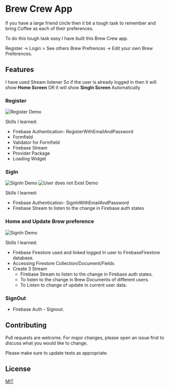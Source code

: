 # Brew Crew App

If you have a large friend circle then it bit a tough task to remember and bring Coffee as each of their preferences.

To do this tough task easy I have built this Brew Crew app.

Register -> Login > See others Brew Prefrences -> Edit your own Brew Preferences.


## Features

I have used Stream listener So if the user is already logged in then it will show **Home Screen** OR It will show **SingIn Screen** Automatically

### Register
![Register Demo](Demo/Register.gif)

Skills I learned: 
- Firebase Authentication- RegisterWithEmailAndPassword
- Formfield
- Validator for Formfield
- Firebase Stream
- Provider Package
- Loading Widget

### SigIn 
![SignIn Demo](Demo/SignIn.gif)
![User does not Exist Demo](Demo/SignIn.gif)

Skills I learned: 
- Firebase Authentication- SignInWithEmailAndPassword
- Firebase Stream to listen to the change in Firebase auth states


### Home and Update Brew preference
![SignIn Demo](Demo/Update.gif)

Skills I learned: 
- Firebase Firestore used and linked logged In user to FirebaseFirestore database.
- Accessing Firestore Collection/Document/Fields
- Create 3 Stream  
  - Firebase Stream to listen to the change in Firebase auth states.
  - To listen to the change in Brew Documents of different users.
  - To Listen to change of update in current user data.

### SignOut
- Firebase Auth - Signout.


## Contributing
Pull requests are welcome. For major changes, please open an issue first to discuss what you would like to change.

Please make sure to update tests as appropriate.

## License
[MIT](https://choosealicense.com/licenses/mit/)